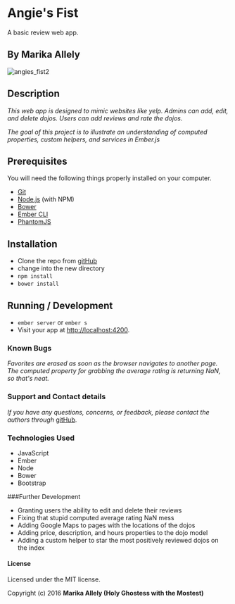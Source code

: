 # Angie's Fist

A basic review web app.  

## By Marika Allely
![angies_fist2](https://cloud.githubusercontent.com/assets/13214521/19405714/c5f846ec-922f-11e6-92ca-9a39789ffef6.png)

## Description

_This web app is designed to mimic websites like yelp.  Admins can add, edit, and delete dojos.  Users can add reviews and rate the dojos._

_The goal of this project is to illustrate an understanding of computed properties, custom helpers, and services in  Ember.js_

## Prerequisites

You will need the following things properly installed on your computer.


* [Git](http://git-scm.com/)
* [Node.js](http://nodejs.org/) (with NPM)
* [Bower](http://bower.io/)
* [Ember CLI](http://www.ember-cli.com/)
* [PhantomJS](http://phantomjs.org/)

## Installation

* Clone the repo from [gitHub](https://github.com/MBAllely/angies_fist)
* change into the new directory
* `npm install`
* `bower install`

## Running / Development

* `ember server` or `ember s`
* Visit your app at [http://localhost:4200](http://localhost:4200).

### Known Bugs

_Favorites are erased as soon as the browser navigates to another page.  The computed property for grabbing the average rating is returning NaN, so that's neat._

### Support and Contact details

_If you have any questions, concerns, or feedback, please contact the authors through_ [gitHub](https://github.com/MBAllely).

### Technologies Used

* JavaScript
* Ember
* Node
* Bower
* Bootstrap

###Further Development

* Granting users the ability to edit and delete their reviews
* Fixing that stupid computed average rating NaN mess
* Adding Google Maps to pages with the locations of the dojos
* Adding price, description, and hours properties to the dojo model
* Adding a custom helper to star the most positively reviewed dojos on the index

#### License
Licensed under the MIT license.

Copyright (c) 2016 **Marika Allely  (Holy Ghostess with the Mostest)**
